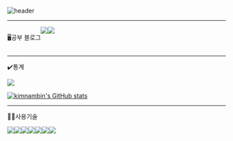 ![header](https://capsule-render.vercel.app/api?type=waving&color=e6e6fa&text=%20kimnambin's%20GitHub%20👋&animation=twinkling&fontSize=35&fontAlignY=40&fontAlign=70&height=250)
<hr>
<div class="contanier" style="display:flex; flex-direction:row;">

<p>🖥️공부 블로그</p>
<a href="https://nanifood.tistory.com/">
<img src="https://img.shields.io/badge/Tistory-000000?style=for-the-badge&logo=Tistory&logoColor=white">
</a>
<a href="https://kimnambin.github.io/study/">
<img src="https://img.shields.io/badge/MY WEB%20-0078D4?style=for-the-badge&logo=Internet%20Explorer&logoColor=white">
</a>
</div>
<hr>

<p>✔️통계</p>
<img src ="https://img.shields.io/badge/GitHub-181717?style=for-the-badge&logo=GitHub&logoColor=white">

[![kimnambin's GitHub stats](https://github-readme-stats.vercel.app/api?username=kimnambin&include_all_commits=true&theme=nord&hide_border=true&count_private=true)](https://github.com/kimnambin/github-readme-stats)
<hr>
<p>🧑‍💻사용기술</p>
<div class= "contanier" style="display:flex; flex-direction:row;">
    <img src="https://img.shields.io/badge/html5-E34F26?style=for-the-badge&logo=html5&logoColor=white"> 
    <img src="https://img.shields.io/badge/css-1572B6?style=for-the-badge&logo=css3&logoColor=white"> 
    <img src="https://img.shields.io/badge/javascript-F7DF1E?style=for-the-badge&logo=javascript&logoColor=black">
  <br>
     <img src="https://img.shields.io/badge/Flutter-02569B?style=for-the-badge&logo=Flutter&logoColor=white">
 <img src="https://img.shields.io/badge/React.js-61DAFB?style=for-the-badge&logo=React&logoColor=white">
 <img src="https://img.shields.io/badge/Node.js-339933?style=for-the-badge&logo=Node.js&logoColor=white">
  <br>
<img src="https://img.shields.io/badge/firebase-FFCA28?style=for-the-badge&logo=firebase&logoColor=white">
   

</div>
